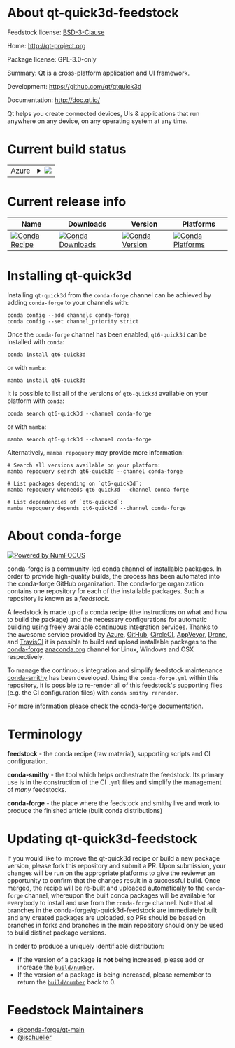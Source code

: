About qt-quick3d-feedstock
==========================

Feedstock license: [BSD-3-Clause](https://github.com/conda-forge/qt-quick3d-feedstock/blob/main/LICENSE.txt)

Home: http://qt-project.org

Package license: GPL-3.0-only

Summary: Qt is a cross-platform application and UI framework.

Development: https://github.com/qt/qtquick3d

Documentation: http://doc.qt.io/

Qt helps you create connected devices, UIs & applications that run
anywhere on any device, on any operating system at any time.


Current build status
====================


<table>
    
  <tr>
    <td>Azure</td>
    <td>
      <details>
        <summary>
          <a href="https://dev.azure.com/conda-forge/feedstock-builds/_build/latest?definitionId=22644&branchName=main">
            <img src="https://dev.azure.com/conda-forge/feedstock-builds/_apis/build/status/qt-quick3d-feedstock?branchName=main">
          </a>
        </summary>
        <table>
          <thead><tr><th>Variant</th><th>Status</th></tr></thead>
          <tbody><tr>
              <td>linux_64</td>
              <td>
                <a href="https://dev.azure.com/conda-forge/feedstock-builds/_build/latest?definitionId=22644&branchName=main">
                  <img src="https://dev.azure.com/conda-forge/feedstock-builds/_apis/build/status/qt-quick3d-feedstock?branchName=main&jobName=linux&configuration=linux%20linux_64_" alt="variant">
                </a>
              </td>
            </tr><tr>
              <td>linux_aarch64</td>
              <td>
                <a href="https://dev.azure.com/conda-forge/feedstock-builds/_build/latest?definitionId=22644&branchName=main">
                  <img src="https://dev.azure.com/conda-forge/feedstock-builds/_apis/build/status/qt-quick3d-feedstock?branchName=main&jobName=linux&configuration=linux%20linux_aarch64_" alt="variant">
                </a>
              </td>
            </tr><tr>
              <td>osx_64</td>
              <td>
                <a href="https://dev.azure.com/conda-forge/feedstock-builds/_build/latest?definitionId=22644&branchName=main">
                  <img src="https://dev.azure.com/conda-forge/feedstock-builds/_apis/build/status/qt-quick3d-feedstock?branchName=main&jobName=osx&configuration=osx%20osx_64_" alt="variant">
                </a>
              </td>
            </tr><tr>
              <td>osx_arm64</td>
              <td>
                <a href="https://dev.azure.com/conda-forge/feedstock-builds/_build/latest?definitionId=22644&branchName=main">
                  <img src="https://dev.azure.com/conda-forge/feedstock-builds/_apis/build/status/qt-quick3d-feedstock?branchName=main&jobName=osx&configuration=osx%20osx_arm64_" alt="variant">
                </a>
              </td>
            </tr><tr>
              <td>win_64</td>
              <td>
                <a href="https://dev.azure.com/conda-forge/feedstock-builds/_build/latest?definitionId=22644&branchName=main">
                  <img src="https://dev.azure.com/conda-forge/feedstock-builds/_apis/build/status/qt-quick3d-feedstock?branchName=main&jobName=win&configuration=win%20win_64_" alt="variant">
                </a>
              </td>
            </tr>
          </tbody>
        </table>
      </details>
    </td>
  </tr>
</table>

Current release info
====================

| Name | Downloads | Version | Platforms |
| --- | --- | --- | --- |
| [![Conda Recipe](https://img.shields.io/badge/recipe-qt6--quick3d-green.svg)](https://anaconda.org/conda-forge/qt6-quick3d) | [![Conda Downloads](https://img.shields.io/conda/dn/conda-forge/qt6-quick3d.svg)](https://anaconda.org/conda-forge/qt6-quick3d) | [![Conda Version](https://img.shields.io/conda/vn/conda-forge/qt6-quick3d.svg)](https://anaconda.org/conda-forge/qt6-quick3d) | [![Conda Platforms](https://img.shields.io/conda/pn/conda-forge/qt6-quick3d.svg)](https://anaconda.org/conda-forge/qt6-quick3d) |

Installing qt-quick3d
=====================

Installing `qt-quick3d` from the `conda-forge` channel can be achieved by adding `conda-forge` to your channels with:

```
conda config --add channels conda-forge
conda config --set channel_priority strict
```

Once the `conda-forge` channel has been enabled, `qt6-quick3d` can be installed with `conda`:

```
conda install qt6-quick3d
```

or with `mamba`:

```
mamba install qt6-quick3d
```

It is possible to list all of the versions of `qt6-quick3d` available on your platform with `conda`:

```
conda search qt6-quick3d --channel conda-forge
```

or with `mamba`:

```
mamba search qt6-quick3d --channel conda-forge
```

Alternatively, `mamba repoquery` may provide more information:

```
# Search all versions available on your platform:
mamba repoquery search qt6-quick3d --channel conda-forge

# List packages depending on `qt6-quick3d`:
mamba repoquery whoneeds qt6-quick3d --channel conda-forge

# List dependencies of `qt6-quick3d`:
mamba repoquery depends qt6-quick3d --channel conda-forge
```


About conda-forge
=================

[![Powered by
NumFOCUS](https://img.shields.io/badge/powered%20by-NumFOCUS-orange.svg?style=flat&colorA=E1523D&colorB=007D8A)](https://numfocus.org)

conda-forge is a community-led conda channel of installable packages.
In order to provide high-quality builds, the process has been automated into the
conda-forge GitHub organization. The conda-forge organization contains one repository
for each of the installable packages. Such a repository is known as a *feedstock*.

A feedstock is made up of a conda recipe (the instructions on what and how to build
the package) and the necessary configurations for automatic building using freely
available continuous integration services. Thanks to the awesome service provided by
[Azure](https://azure.microsoft.com/en-us/services/devops/), [GitHub](https://github.com/),
[CircleCI](https://circleci.com/), [AppVeyor](https://www.appveyor.com/),
[Drone](https://cloud.drone.io/welcome), and [TravisCI](https://travis-ci.com/)
it is possible to build and upload installable packages to the
[conda-forge](https://anaconda.org/conda-forge) [anaconda.org](https://anaconda.org/)
channel for Linux, Windows and OSX respectively.

To manage the continuous integration and simplify feedstock maintenance
[conda-smithy](https://github.com/conda-forge/conda-smithy) has been developed.
Using the ``conda-forge.yml`` within this repository, it is possible to re-render all of
this feedstock's supporting files (e.g. the CI configuration files) with ``conda smithy rerender``.

For more information please check the [conda-forge documentation](https://conda-forge.org/docs/).

Terminology
===========

**feedstock** - the conda recipe (raw material), supporting scripts and CI configuration.

**conda-smithy** - the tool which helps orchestrate the feedstock.
                   Its primary use is in the construction of the CI ``.yml`` files
                   and simplify the management of *many* feedstocks.

**conda-forge** - the place where the feedstock and smithy live and work to
                  produce the finished article (built conda distributions)


Updating qt-quick3d-feedstock
=============================

If you would like to improve the qt-quick3d recipe or build a new
package version, please fork this repository and submit a PR. Upon submission,
your changes will be run on the appropriate platforms to give the reviewer an
opportunity to confirm that the changes result in a successful build. Once
merged, the recipe will be re-built and uploaded automatically to the
`conda-forge` channel, whereupon the built conda packages will be available for
everybody to install and use from the `conda-forge` channel.
Note that all branches in the conda-forge/qt-quick3d-feedstock are
immediately built and any created packages are uploaded, so PRs should be based
on branches in forks and branches in the main repository should only be used to
build distinct package versions.

In order to produce a uniquely identifiable distribution:
 * If the version of a package **is not** being increased, please add or increase
   the [``build/number``](https://docs.conda.io/projects/conda-build/en/latest/resources/define-metadata.html#build-number-and-string).
 * If the version of a package **is** being increased, please remember to return
   the [``build/number``](https://docs.conda.io/projects/conda-build/en/latest/resources/define-metadata.html#build-number-and-string)
   back to 0.

Feedstock Maintainers
=====================

* [@conda-forge/qt-main](https://github.com/orgs/conda-forge/teams/qt-main/)
* [@jschueller](https://github.com/jschueller/)

